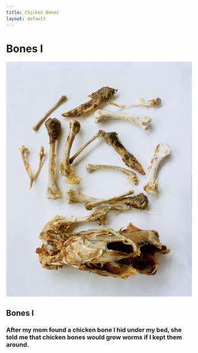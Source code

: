 ```yaml
---
title: Chicken Bones
layout: default
---
```

<div class="col-md-9 col-md-offset-3">
	<h1>
	Bones I
	</h1>
	<div class="projects">
		<div class="project-item">
			<a href="img/objects/bones.jpg" data-lightbox="img">
				<img src="img/objects/bones.jpg" alt="Bones I">
			</a>
			<h2 class="title">Bones I</h2>
			<h3>
				After my mom found a chicken bone I hid under my bed, she told me that chicken bones would grow worms if I kept them around.
			</h3>
		</div>
	</div>
</div>
